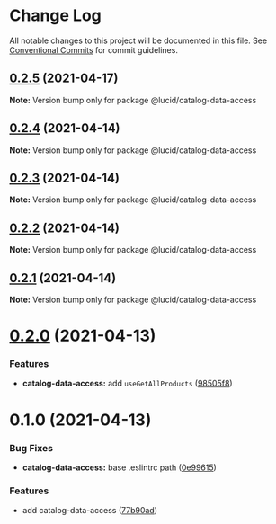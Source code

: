 # Change Log

All notable changes to this project will be documented in this file.
See [Conventional Commits](https://conventionalcommits.org) for commit guidelines.

## [0.2.5](https://github.com/Lucid-Deployment/lucid/compare/@lucid/catalog-data-access@0.2.4...@lucid/catalog-data-access@0.2.5) (2021-04-17)

**Note:** Version bump only for package @lucid/catalog-data-access





## [0.2.4](https://github.com/Lucid-Deployment/lucid/compare/@lucid/catalog-data-access@0.2.3...@lucid/catalog-data-access@0.2.4) (2021-04-14)

**Note:** Version bump only for package @lucid/catalog-data-access





## [0.2.3](https://github.com/Lucid-Deployment/lucid/compare/@lucid/catalog-data-access@0.2.2...@lucid/catalog-data-access@0.2.3) (2021-04-14)

**Note:** Version bump only for package @lucid/catalog-data-access





## [0.2.2](https://github.com/Lucid-Deployment/lucid/compare/@lucid/catalog-data-access@0.2.1...@lucid/catalog-data-access@0.2.2) (2021-04-14)

**Note:** Version bump only for package @lucid/catalog-data-access





## [0.2.1](https://github.com/Lucid-Deployment/lucid/compare/@lucid/catalog-data-access@0.2.0...@lucid/catalog-data-access@0.2.1) (2021-04-14)

**Note:** Version bump only for package @lucid/catalog-data-access





# [0.2.0](https://github.com/Lucid-Deployment/lucid/compare/@lucid/catalog-data-access@0.1.0...@lucid/catalog-data-access@0.2.0) (2021-04-13)


### Features

* **catalog-data-access:** add `useGetAllProducts` ([98505f8](https://github.com/Lucid-Deployment/lucid/commit/98505f8c4904a962fa12a7cac9f6f78730271bf4))





# 0.1.0 (2021-04-13)


### Bug Fixes

* **catalog-data-access:** base .eslintrc path ([0e99615](https://github.com/Lucid-Deployment/lucid/commit/0e996159dbe659e6a3577bd46ba11150cced79c1))


### Features

* add catalog-data-access ([77b90ad](https://github.com/Lucid-Deployment/lucid/commit/77b90ad46f48709ef722f2c56eb6211a3ad8b77c))

